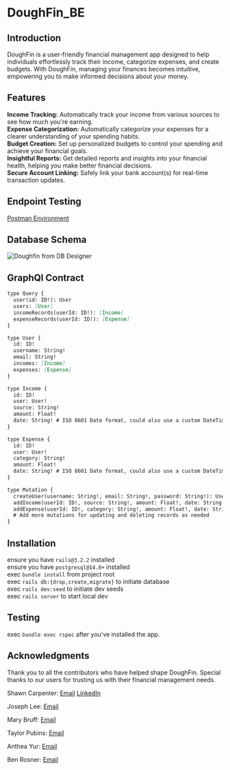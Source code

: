 # DoughFin_BE

## Introduction
DoughFin is a user-friendly financial management app designed to help individuals effortlessly track their income, categorize expenses, and create budgets. With DoughFin, managing your finances becomes intuitive, empowering you to make informed decisions about your money.

## Features
**Income Tracking:** Automatically track your income from various sources to see how much you're earning.<br>
**Expense Categorization:** Automatically categorize your expenses for a clearer understanding of your spending habits.<br>
**Budget Creation:** Set up personalized budgets to control your spending and achieve your financial goals.<br>
**Insightful Reports:** Get detailed reports and insights into your financial health, helping you make better financial decisions.<br>
**Secure Account Linking:** Safely link your bank account(s) for real-time transaction updates.

## Endpoint Testing
[Postman Environment](https://turing-school-of-software-and-design-student-plan-team-2.postman.co/workspace/8ddf4dac-97e4-442b-8e86-5b3d49e18134)

## Database Schema
![Doughfin from DB Designer](https://github.com/DoughFin/DoughFin_BE/assets/25095319/9c9d6090-6a92-40bb-97b4-50d06c42b82a)

## GraphQl Contract
```markdown
type Query {
  user(id: ID!): User
  users: [User]
  incomeRecords(userId: ID!): [Income]
  expenseRecords(userId: ID!): [Expense]
}

type User {
  id: ID!
  username: String!
  email: String!
  incomes: [Income]
  expenses: [Expense]
}

type Income {
  id: ID!
  user: User!
  source: String!
  amount: Float!
  date: String! # ISO 8601 Date format, could also use a custom DateTime scalar type
}

type Expense {
  id: ID!
  user: User!
  category: String!
  amount: Float!
  date: String! # ISO 8601 Date format, could also use a custom DateTime scalar type
}

type Mutation {
  createUser(username: String!, email: String!, password: String!): User
  addIncome(userId: ID!, source: String!, amount: Float!, date: String!): Income
  addExpense(userId: ID!, category: String!, amount: Float!, date: String!): Expense
  # Add more mutations for updating and deleting records as needed
}
```
## Installation
ensure you have `rails@3.2.2` installed<br>
ensure you have `postgresql@14.0+` installed<br>
exec `bundle install` from project root<br>
exec `rails db:{drop,create,migrate}` to initiate database<br>
exec `rails dev:seed` to initiate dev seeds<br>
exec `rails server` to start local dev

## Testing
exec `bundle exec rspec` after you've installed the app.

## Acknowledgments
Thank you to all the contributors who have helped shape DoughFin.
Special thanks to our users for trusting us with their financial management needs.

Shawn Carpenter: [Email](shawncarpenter.co@gmail.com) [LinkedIn](https://www.linkedin.com/in/shawndcarpenter/)

Joseph Lee: [Email](jhjlee702@gmail.com)

Mary Bruff: [Email](marybruff5@gmail.com)

Taylor Pubins: [Email](tpubz@icloud.com)

Anthea Yur: [Email](acyur6@gmail.com)

Ben Rosner: [Email](ben.rosner.williamsburg@gmail.com)